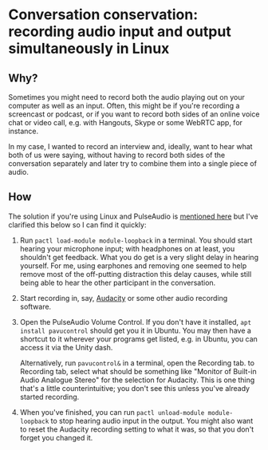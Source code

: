# Conversation conservation: recording audio input and output simultaneously in Linux


## Why?

Sometimes you might need to record both the audio playing out on your
computer as well as an input. Often, this might be if you're recording a
screencast or podcast, or if you want to record both sides of an online
voice chat or video call, e.g. with Hangouts, Skype or some WebRTC app,
for instance.

In my case, I wanted to record an interview and, ideally, want to hear
what both of us were saying, without having to record both sides of the
conversation separately and later try to combine them into a single
piece of audio.

## How

The solution if you're using Linux and PulseAudio is [mentioned
here](https://superuser.com/questions/769249/how-to-record-both-input-and-output-audio-simultaneously)
but I've clarified this below so I can find it quickly:

1.  Run `pactl load-module module-loopback` in a terminal. You should
    start hearing your microphone input; with headphones on at least,
    you shouldn't get feedback. What you do get is a very slight delay
    in hearing yourself.  For me, using earphones and removing one
    seemed to help remove most of the off-putting distraction this delay
    causes, while still being able to hear the other participant in the
    conversation.

2.  Start recording in, say, [Audacity](http://www.audacityteam.org/) or
    some other audio recording software.

3.  Open the PulseAudio Volume Control. If you don't have it installed,
    `apt install pavucontrol` should get you it in Ubuntu. You may then
    have a shortcut to it wherever your programs get listed, e.g. in
    Ubuntu, you can access it via the Unity dash.
    
    Alternatively, run `pavucontrol&` in a terminal, open the Recording
    tab. to Recording tab, select what should be something like "Monitor
    of Built-in Audio Analogue Stereo" for the selection for Audacity.
    This is one thing that's a little counterintuitive; you don't see
    this unless you've already started recording.

4.  When you've finished, you can run `pactl unload-module
    module-loopback` to stop hearing audio input in the output. You
    might also want to reset the Audacity recording setting to what it
    was, so that you don't forget you changed it.


